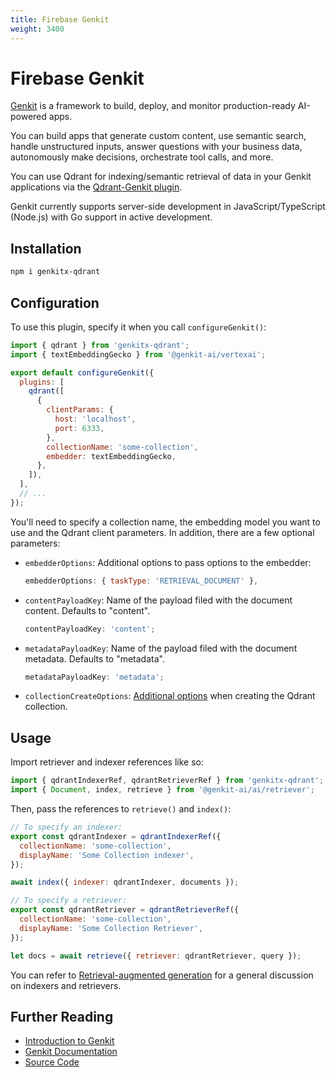 ```yaml
---
title: Firebase Genkit
weight: 3400
---
```


# Firebase Genkit

[Genkit](https://firebase.google.com/products/genkit) is a framework to build, deploy, and monitor production-ready AI-powered apps.

You can build apps that generate custom content, use semantic search, handle unstructured inputs, answer questions with your business data, autonomously make decisions, orchestrate tool calls, and more.

You can use Qdrant for indexing/semantic retrieval of data in your Genkit applications via the [Qdrant-Genkit plugin](https://github.com/qdrant/qdrant-genkit).

Genkit currently supports server-side development in JavaScript/TypeScript (Node.js) with Go support in active development.

## Installation

```bash
npm i genkitx-qdrant
```

## Configuration

To use this plugin, specify it when you call `configureGenkit()`:

```js
import { qdrant } from 'genkitx-qdrant';
import { textEmbeddingGecko } from '@genkit-ai/vertexai';

export default configureGenkit({
  plugins: [
    qdrant([
      {
        clientParams: {
          host: 'localhost',
          port: 6333,
        },
        collectionName: 'some-collection',
        embedder: textEmbeddingGecko,
      },
    ]),
  ],
  // ...
});
```

You'll need to specify a collection name, the embedding model you want to use and the Qdrant client parameters. In
addition, there are a few optional parameters:

- `embedderOptions`: Additional options to pass options to the embedder:

  ```js
  embedderOptions: { taskType: 'RETRIEVAL_DOCUMENT' },
  ```

- `contentPayloadKey`: Name of the payload filed with the document content. Defaults to "content".

  ```js
  contentPayloadKey: 'content';
  ```

- `metadataPayloadKey`: Name of the payload filed with the document metadata. Defaults to "metadata".

  ```js
  metadataPayloadKey: 'metadata';
  ```

- `collectionCreateOptions`: [Additional options](<(https://qdrant.tech/documentation/concepts/collections/#create-a-collection)>) when creating the Qdrant collection.

## Usage

Import retriever and indexer references like so:

```js
import { qdrantIndexerRef, qdrantRetrieverRef } from 'genkitx-qdrant';
import { Document, index, retrieve } from '@genkit-ai/ai/retriever';
```

Then, pass the references to `retrieve()` and `index()`:

```js
// To specify an indexer:
export const qdrantIndexer = qdrantIndexerRef({
  collectionName: 'some-collection',
  displayName: 'Some Collection indexer',
});

await index({ indexer: qdrantIndexer, documents });
```

```js
// To specify a retriever:
export const qdrantRetriever = qdrantRetrieverRef({
  collectionName: 'some-collection',
  displayName: 'Some Collection Retriever',
});

let docs = await retrieve({ retriever: qdrantRetriever, query });
```

You can refer to [Retrieval-augmented generation](https://firebase.google.com/docs/genkit/rag) for a general
discussion on indexers and retrievers.

## Further Reading

- [Introduction to Genkit](https://firebase.google.com/docs/genkit)
- [Genkit Documentation](https://firebase.google.com/docs/genkit/get-started)
- [Source Code](https://github.com/qdrant/qdrant-genkit)
